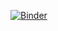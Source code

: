 [![Binder](https://mybinder.org/badge_logo.svg)](https://mybinder.org/v2/gh/mst/datacookies.git/master?filepath=CoronaVirus%20-%202019.ipynb)

